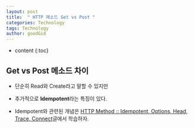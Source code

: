 ```yaml
---
layout: post
title:  " HTTP 메소드 Get vs Post "
categories: Technology
tags: Technology
author: goodGid
---
```

* content
{:toc}

## Get vs Post 메소드 차이

* 단순히 Read와 Create라고 말할 수 있지만

* 추가적으로 **Idempotent**라는 특징이 있다.

* Idempotent와 관련된 개념은 [HTTP Method :: Idempotent, Options, Head, Trace, Connect]({{site.url}}/REST-Method-Idempotent-Options-Head-Trace-Connect)글에서 학습하자.
